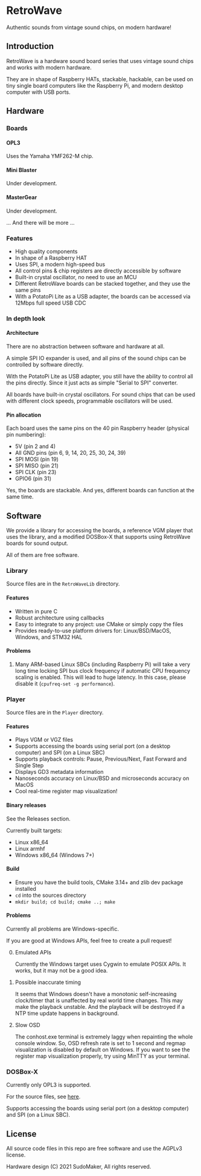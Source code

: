 # RetroWave
Authentic sounds from vintage sound chips, on modern hardware!

## Introduction
RetroWave is a hardware sound board series that uses vintage sound chips and works with modern hardware.

They are in shape of Raspberry HATs, stackable, hackable, can be used on tiny single board computers like the Raspberry Pi, and modern desktop computer with USB ports.

## Hardware

### Boards

#### OPL3
Uses the Yamaha YMF262-M chip.

#### Mini Blaster
Under development.

#### MasterGear
Under development.

... And there will be more ...

### Features
- High quality components
- In shape of a Raspberry HAT
- Uses SPI, a modern high-speed bus
- All control pins & chip registers are directly accessible by software
- Built-in crystal oscillator, no need to use an MCU
- Different RetroWave boards can be stacked together, and they use the same pins
- With a PotatoPi Lite as a USB adapter, the boards can be accessed via 12Mbps full speed USB CDC

### In depth look

#### Architecture
There are no abstraction between software and hardware at all.

A simple SPI IO expander is used, and all pins of the sound chips can be controlled by software directly.

With the PotatoPi Lite as USB adapter, you still have the ability to control all the pins directly. Since it just acts as simple "Serial to SPI" converter.

All boards have built-in crystal oscillators. For sound chips that can be used with different clock speeds, programmable oscillators will be used.

#### Pin allocation
Each board uses the same pins on the 40 pin Raspberry header (physical pin numbering):
- 5V (pin 2 and 4)
- All GND pins (pin 6, 9, 14, 20, 25, 30, 24, 39)
- SPI MOSI (pin 19)
- SPI MISO (pin 21)
- SPI CLK (pin 23)
- GPIO6 (pin 31)

Yes, the boards are stackable. And yes, different boards can function at the same time.

## Software
We provide a library for accessing the boards, a reference VGM player that uses the library, and a modified DOSBox-X that supports using RetroWave boards for sound output.

All of them are free software.

### Library
Source files are in the `RetroWaveLib` directory.

#### Features
- Written in pure C
- Robust architecture using callbacks
- Easy to integrate to any project: use CMake or simply copy the files
- Provides ready-to-use platform drivers for: Linux/BSD/MacOS, Windows, and STM32 HAL

#### Problems
1. Many ARM-based Linux SBCs (including Raspberry Pi) will take a very long time locking SPI bus clock frequency if automatic CPU frequency scaling is enabled. This will lead to huge latency. In this case, please disable it (`cpufreq-set -g performance`).

### Player
Source files are in the `Player` directory.

#### Features
- Plays VGM or VGZ files
- Supports accessing the boards using serial port (on a desktop computer) and SPI (on a Linux SBC)
- Supports playback controls: Pause, Previous/Next, Fast Forward and Single Step
- Displays GD3 metadata information
- Nanoseconds accuracy on Linux/BSD and microseconds accuracy on MacOS 
- Cool real-time register map visualization!

#### Binary releases
See the Releases section.

Currently built targets:
- Linux x86_64
- Linux armhf
- Windows x86_64 (Windows 7+)

#### Build
- Ensure you have the build tools, CMake 3.14+ and zlib dev package installed
- `cd` into the sources directory
- `mkdir build; cd build; cmake ..; make`

#### Problems
Currently all problems are Windows-specific.

If you are good at Windows APIs, feel free to create a pull request!

0. Emulated APIs

   Currently the Windows target uses Cygwin to emulate POSIX APIs. It works, but it may not be a good idea.


1. Possible inaccurate timing

   It seems that Windows doesn't have a monotonic self-increasing clock/timer that is unaffected by real world time changes. This may make the playback unstable. And the playback will be destroyed if a NTP time update happens in background.


2. Slow OSD

   The conhost.exe terminal is extremely laggy when repainting the whole console window. So, OSD refresh rate is set to 1 second and regmap visualization is disabled by default on Windows. If you want to see the register map visualization properly, try using MinTTY as your terminal.

### DOSBox-X
Currently only OPL3 is supported.

For the source files, see [here](https://github.com/SudoMaker/dosbox-x).

Supports accessing the boards using serial port (on a desktop computer) and SPI (on a Linux SBC).

## License
All source code files in this repo are free software and use the AGPLv3 license.

Hardware design (C) 2021 SudoMaker, All rights reserved.
